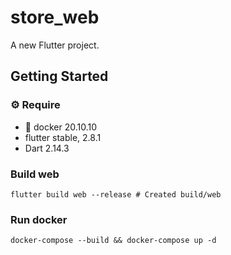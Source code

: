 # store_web

A new Flutter project.

## Getting Started
### ⚙️ Require
- 🐳 docker 20.10.10
- flutter stable, 2.8.1
- Dart 2.14.3

### Build web

```
flutter build web --release # Created build/web
```

### Run docker

```
docker-compose --build && docker-compose up -d
```